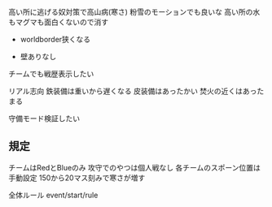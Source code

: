 高い所に逃げる奴対策で高山病(寒さ)
	粉雪のモーションでも良いな
	高い所の水もマグマも面白くないので消す

- worldborder狭くなる

- 壁ありなし

チームでも戦歴表示したい

リアル志向
鉄装備は重いから遅くなる
皮装備はあったかい
焚火の近くはあったまる

守備モード検証したい

## 規定
チームはRedとBlueのみ
攻守でのやつは個人戦なし
各チームのスポーン位置は手動設定
150から20マス刻みで寒さが増す

全体ルール
event/start/rule
